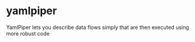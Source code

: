 # yamlpiper
YamlPiper lets you describe data flows simply that are then executed using more robust code
